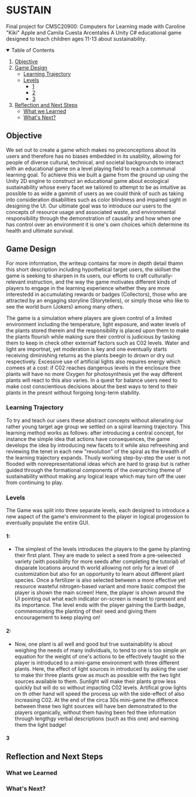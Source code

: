 # SUSTAIN
Final project for CMSC20900: Computers for Learning made with Caroline "Kiki" Apple and Camila Cuesta Arcentales
A Unity C# educational game designed to teach children ages 11-13 about sustainability.

<details open="open">
  <summary>Table of Contents</summary>
  <ol>
    <li><a href="#objective">Objective</a></li>
    <li>
      <a href="#game-design">Game Design</a>
      <ul>
        <li><a href="#learning-trajectory">Learning Trajectory</a></li>
      </ul>
      <ul>
        <li>
          <a href="#levels">Levels</a>
          <ul>
            <li><a href="#1">1</a></li>
          </ul>
          <ul>
            <li><a href="#2">2</a></li>
          </ul>
          <ul>
            <li><a href="#3">3</a></li>
          </ul>
        </li>
      </ul>
    </li>
    <li>
      <a href="#reflection-and-next-steps">Reflection and Next Steps</a>
      <ul>
        <li><a href="#what-we-learned">What we Learned</a></li>
      </ul>
      <ul>
        <li><a href="#whats-next">What's Next?</a></li>
      </ul>
    </li>
  </ol>
</details>

## Objective
We set out to create a game which makes no preconceptions about its users and therefore has no biases embedded in its usability, allowing for people of diverse cultural, technical, and societal backgrounds to interact with an educational game on a level playing field to reach a communal learning goal. To achieve this we built a game from the ground up using the Unity 2D engine to construct an educational game about ecological sustainability whose every facet we tailored to attempt to be as intuitive as possible to as wide a gammit of users as we could think of such as taking into consideration disabilities such as color blindness and impaired sight in designing the UI. Our ultimate goal was to introduce our users to the concepts of resource usage and associated waste, and environmental responsibility through the demonstration of causality and how when one has control over an environment it is one's own choices which determine its health and ultimate survival.

## Game Design
For more information, the writeup contains far more in depth detail thamn this short description including hypothetical target users, the skillset the game is seeking to sharpen in its users, our efforts to craft culturally-relevant instruction, and the way the game motivates different kinds of players to engage in the learning experience whether they are more interestedd in accumulating rewards or badges (Collectors), those who are attracted by an engaging storyline (Storytellers), or simply those who like to see the world burn (Jokers) among many others.

The game is a simulation where players are given control of a limited environment including the temperature, light exposure, and water levels of the plants stored therein and the responsibility is placed upon them to make the plants flourish while making sure their control is judicious by tasking them to keep in check other externalf factors such as C02 levels.  Water and light are importnat, yet moderation is key and one eventually starts receiving diminishing returns as the plants beegin to drown or dry out respectively. Excessive use of artificial lights also requires energy which comees at a cost: if C02 reaches dangerous levels in the enclosure thee plants will have no more Oxygen for photosynthesis yet the way different plants will react to this also varies. In a quest for balance users need to make cost conscientious decisions about the best ways to tend to their plants in the presnt without forgoing long-term stability.

### Learning Trajectory
To try and teach our users these abstract concepts without alienating our rather young target age group we settled on a spiral learning trajectory. This learning method works as follows: after introducing a central concept, for instance the simple idea that actions have consequences, the game develops the idea by introducing new facets to it while also refreeshing and reviewing the tenet in each new "revolution" of the spiral as the breadth of the learning trajectory expands. Thusly working step-by-step the user is not flooded with nonrepresentational ideas which are hard to grasp but is rather guided through the formational components of the overarching theme of sustainability without making any logical leaps which may turn off the user from continuing to play.

### Levels
The Game was split into three separate levels, each designed to introduce a new aspect of the game's environment to the player in logical progession to eventually populate the entire GUI.

#### 1:
  - The simplest of the levels introduces the players to the game by planting their first plant. They are made to select a seed from a pre-seleected variety (with possibility for more seeds after completing the tutorial) of disparate locations around th world allowing not only for a level of customization but also for an opportunity to learn about different plant species.  Once a fertilizer is also selected between a more effective yet resource wasteful nitrogen-based variant and more basic compost the player is shown the main screen!  Here, the player is shown around the UI pointing out what each indicator on-screen is meant to rpresent and its importance. The level ends with the player gaining the Earth badge, commemorating the planting of their seed and giving them encouragement to keep playing on!

#### 2:
  - Now, one plant is all well and good but true sustainability is about weighing the needs of many individuals, to tend to one is  too simple an equation for the weight of one's actions to be effectively taught so the player is introduced to a mini-game environment with three different plants. Here, the effect of light sources in introduced by asking the user to make thir three plants grow as much as possible with the two light sources available to them. Sunlight will make their plants grow less quickly but will do so without impacting C02 levels. Artifical grow lights on th other hand will speed the process up with the side-effect of also increasing C02. At the end of the circa 30s mini-game the differece between these two light sources will have ben demonstrated to the players organically, without them having been fed thee information through lengthgy verbal descriptions (such as this one) and earning them the light badge!

#### 3

## Reflection and Next Steps

### What we Learned

### What's Next?
